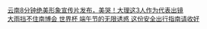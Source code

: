   
[云南8分钟绝美形象宣传片发布，美哭！大理这3人作为代表出镜](http://www.dianyue.me/archives/651/jj3xsiw371mk7naw/)  
[大雨挡不住南博会 世界杯 端午节的无限诱惑 这份安全出行指南请收好](http://www.dianyue.me/archives/187/r8b3g1pngqbv2wrh/)